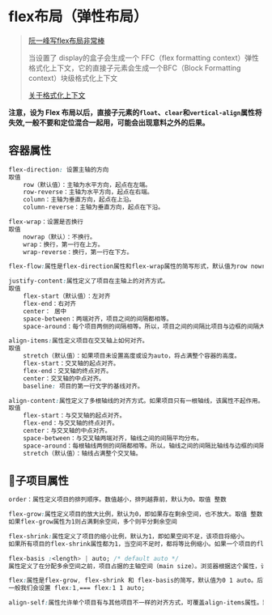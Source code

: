 # flex布局（弹性布局）

> [阮一峰写flex布局非常棒](http://www.ruanyifeng.com/blog/2015/07/flex-grammar.html)
>
> 当设置了 display的盒子会生成一个 FFC（flex formatting context）弹性格式化上下文，它的直接子元素会生成一个BFC（Block Formatting context）块级格式化上下文  
>
> [关于格式化上下文](https://juejin.cn/post/7024678256267755556)



**注意，设为 Flex 布局以后，直接子元素的`float`、`clear`和`vertical-align`属性将失效,一般不要和定位混合一起用，可能会出现意料之外的后果。**



## **容器属性**

```css
flex-direction: 设置主轴的方向 
取值
	row（默认值）：主轴为水平方向，起点在左端。
	row-reverse：主轴为水平方向，起点在右端。
	column：主轴为垂直方向，起点在上沿。
	column-reverse：主轴为垂直方向，起点在下沿。

flex-wrap：设置是否换行
取值
	nowrap（默认）：不换行。
	wrap：换行，第一行在上方。
	wrap-reverse：换行，第一行在下方。

flex-flow:属性是flex-direction属性和flex-wrap属性的简写形式，默认值为row nowrap,不建议使用

justify-content:属性定义了项目在主轴上的对齐方式。
取值
	flex-start（默认值）：左对齐
	flex-end：右对齐
	center： 居中
	space-between：两端对齐，项目之间的间隔都相等。
	space-around：每个项目两侧的间隔相等。所以，项目之间的间隔比项目与边框的间隔大一倍。

align-items:属性定义项目在交叉轴上如何对齐。
取值
	stretch（默认值）：如果项目未设置高度或设为auto，将占满整个容器的高度。
	flex-start：交叉轴的起点对齐。
	flex-end：交叉轴的终点对齐。
	center：交叉轴的中点对齐。
	baseline: 项目的第一行文字的基线对齐。

align-content:属性定义了多根轴线的对齐方式。如果项目只有一根轴线，该属性不起作用。（多行内容的时候起作用）
取值 
	flex-start：与交叉轴的起点对齐。
	flex-end：与交叉轴的终点对齐。
	center：与交叉轴的中点对齐。
	space-between：与交叉轴两端对齐，轴线之间的间隔平均分布。
	space-around：每根轴线两侧的间隔都相等。所以，轴线之间的间隔比轴线与边框的间隔大一倍。
	stretch（默认值）：轴线占满整个交叉轴。
```

## **子项目属性**

```css
order：属性定义项目的排列顺序。数值越小，排列越靠前，默认为0。取值 整数

flex-grow:属性定义项目的放大比例，默认为0，即如果存在剩余空间，也不放大。取值 整数
如果flex-grow属性为1则占满剩余空间，多个则平分剩余空间

flex-shrink:属性定义了项目的缩小比例，默认为1，即如果空间不足，该项目将缩小。
如果所有项目的flex-shrink属性都为1，当空间不足时，都将等比例缩小。如果一个项目的flex-shrink属性为0，其他项目都为1，则空间不足时，前者不缩小。

flex-basis :<length> | auto; /* default auto */
属性定义了在分配多余空间之前，项目占据的主轴空间（main size）。浏览器根据这个属性，计算主轴是否有多余空间。它的默认值为auto，即项目的本来大小。

flex:属性是flex-grow, flex-shrink 和 flex-basis的简写，默认值为0 1 auto。后两个属性可选。
一般我们会设置 flex:1,=== flex:1 1 auto;

align-self:属性允许单个项目有与其他项目不一样的对齐方式，可覆盖align-items属性。默认值为auto，表示继承父元素的align-items属性，如果没有父元素，则等同于stretch。
```

